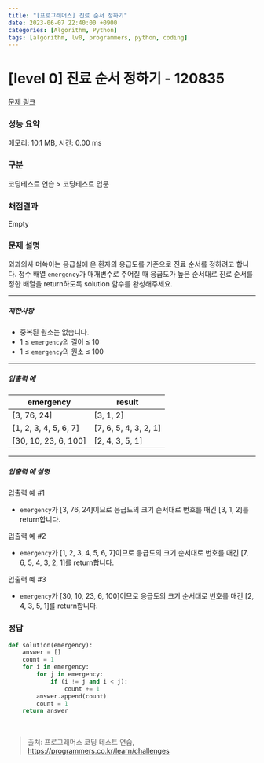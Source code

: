 ```yaml
---
title: "[프로그래머스] 진료 순서 정하기"
date: 2023-06-07 22:40:00 +0900
categories: [Algorithm, Python]
tags: [algorithm, lv0, programmers, python, coding]
---
```


# [level 0] 진료 순서 정하기 - 120835

[문제 링크](https://school.programmers.co.kr/learn/courses/30/lessons/120835)

### 성능 요약

메모리: 10.1 MB, 시간: 0.00 ms

### 구분

코딩테스트 연습 > 코딩테스트 입문

### 채점결과

Empty

### 문제 설명

<p>외과의사 머쓱이는 응급실에 온 환자의 응급도를 기준으로 진료 순서를 정하려고 합니다. 정수 배열 <code>emergency</code>가 매개변수로 주어질 때 응급도가 높은 순서대로 진료 순서를 정한 배열을 return하도록 solution 함수를 완성해주세요.</p>

<hr>

<h5>제한사항</h5>

<ul>
<li>중복된 원소는 없습니다.</li>
<li>1 ≤ <code>emergency</code>의 길이 ≤ 10</li>
<li>1 ≤ <code>emergency</code>의 원소 ≤ 100</li>
</ul>

<hr>

<h5>입출력 예</h5>

| emergency             | result                |
|-----------------------|-----------------------|
| [3, 76, 24]           | [3, 1, 2]             |
| [1, 2, 3, 4, 5, 6, 7] | [7, 6, 5, 4, 3, 2, 1] |
| [30, 10, 23, 6, 100]  | [2, 4, 3, 5, 1]       |

<hr>

<h5>입출력 예 설명</h5>

<p>입출력 예 #1</p>

<ul>
<li><code>emergency</code>가 [3, 76, 24]이므로 응급도의 크기 순서대로 번호를 매긴 [3, 1, 2]를 return합니다.</li>
</ul>

<p>입출력 예 #2</p>

<ul>
<li><code>emergency</code>가 [1, 2, 3, 4, 5, 6, 7]이므로 응급도의 크기 순서대로 번호를 매긴 [7, 6, 5, 4, 3, 2, 1]를 return합니다.</li>
</ul>

<p>입출력 예 #3</p>

<ul>
<li><code>emergency</code>가 [30, 10, 23, 6, 100]이므로 응급도의 크기 순서대로 번호를 매긴 [2, 4, 3, 5, 1]를 return합니다.</li>
</ul>

### 정답

```python
def solution(emergency):
    answer = []
    count = 1
    for i in emergency:
        for j in emergency:
            if (i != j and i < j):
                count += 1
        answer.append(count)
        count = 1
    return answer
```

<br>

> 출처: 프로그래머스 코딩 테스트 연습, https://programmers.co.kr/learn/challenges
